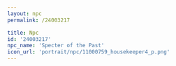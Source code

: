 ```yaml
---
layout: npc
permalink: /24003217

title: Npc
id: '24003217'
npc_name: 'Specter of the Past'
icon_url: 'portrait/npc/11000759_housekeeper4_p.png'
---
```


